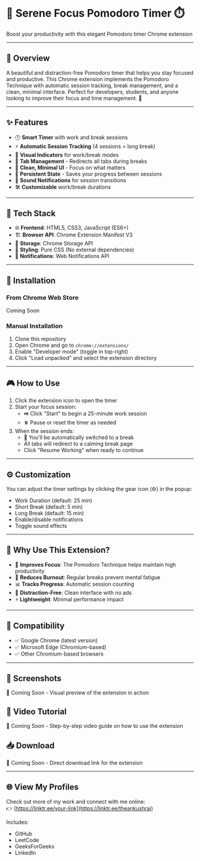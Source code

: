 # 🍅 Serene Focus Pomodoro Timer ⏱️  
Boost your productivity with this elegant Pomodoro timer Chrome extension

---

## 📖 Overview

A beautiful and distraction-free Pomodoro timer that helps you stay focused and productive. This Chrome extension implements the Pomodoro Technique with automatic session tracking, break management, and a clean, minimal interface. Perfect for developers, students, and anyone looking to improve their focus and time management. 🎯

---

## ✨ Features

- 🕒 **Smart Timer** with work and break sessions
- ⚡ **Automatic Session Tracking** (4 sessions = long break)
- 🚦 **Visual Indicators** for work/break modes
- 🔄 **Tab Management** - Redirects all tabs during breaks
- 🎨 **Clean, Minimal UI** - Focus on what matters
- 💾 **Persistent State** - Saves your progress between sessions
- 🎵 **Sound Notifications** for session transitions
- 🛠️ **Customizable** work/break durations

---

## 🧰 Tech Stack

- 🌐 **Frontend**: HTML5, CSS3, JavaScript (ES6+)
- 🏗️ **Browser API**: Chrome Extension Manifest V3
- 🏪 **Storage**: Chrome Storage API
- 🎨 **Styling**: Pure CSS (No external dependencies)
- 🔔 **Notifications**: Web Notifications API

---

## 🚀 Installation

### From Chrome Web Store
Coming Soon

### Manual Installation
1. Clone this repository
2. Open Chrome and go to `chrome://extensions/`
3. Enable "Developer mode" (toggle in top-right)
4. Click "Load unpacked" and select the extension directory

---

## 🎮 How to Use

1. Click the extension icon to open the timer
2. Start your focus session:
   - ⏯️ Click "Start" to begin a 25-minute work session
   - ⏸️  Pause or reset the timer as needed
3. When the session ends:
   - 🎉 You'll be automatically switched to a break
   - All tabs will redirect to a calming break page
   - Click "Resume Working" when ready to continue

---

## ⚙️ Customization

You can adjust the timer settings by clicking the gear icon (⚙️) in the popup:

- Work Duration (default: 25 min)
- Short Break (default: 5 min)
- Long Break (default: 15 min)
- Enable/disable notifications
- Toggle sound effects

---

## 🌟 Why Use This Extension?

- 🧠 **Improves Focus**: The Pomodoro Technique helps maintain high productivity
- 🛑 **Reduces Burnout**: Regular breaks prevent mental fatigue
- 📊 **Tracks Progress**: Automatic session counting
- 🎯 **Distraction-Free**: Clean interface with no ads
- ⚡ **Lightweight**: Minimal performance impact

---

## 📱 Compatibility

- ✅ Google Chrome (latest version)
- ✅ Microsoft Edge (Chromium-based)
- ✅ Other Chromium-based browsers

---

## 📸 Screenshots

🚧 Coming Soon - Visual preview of the extension in action

## 🎥 Video Tutorial

🚧 Coming Soon - Step-by-step video guide on how to use the extension

## 📥 Download

🚧 Coming Soon - Direct download link for the extension

---

## 🌐 View My Profiles

Check out more of my work and connect with me online:  
👉 [https://linktr.ee/your-link](https://linktr.ee/theankushrai)

Includes:
- GitHub  
- LeetCode  
- GeeksForGeeks  
- LinkedIn
